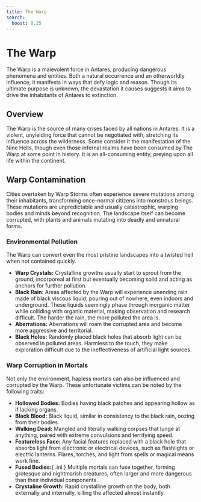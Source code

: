 ```yaml
---
title: The Warp
search:
  boost: 0.25
---
```


# The Warp

The Warp is a malevolent force in Antares, producing dangerous phenomena and entities. Both a natural occurrence and an otherworldly influence, it manifests in ways that defy logic and reason. Though its ultimate purpose is unknown, the devastation it causes suggests it aims to drive the inhabitants of Antares to extinction.

## Overview

The Warp is the source of many crises faced by all nations in Antares. It is a violent, unyielding force that cannot be negotiated with, stretching its influence across the wilderness. Some consider it the manifestation of the Nine Hells, though even those infernal realms have been consumed by The Warp at some point in history. It is an all-consuming entity, preying upon all life within the continent.

## Warp Contamination

Cities overtaken by Warp Storms often experience severe mutations among their inhabitants, transforming once-normal citizens into monstrous beings. These mutations are unpredictable and usually catastrophic, warping bodies and minds beyond recognition. The landscape itself can become corrupted, with plants and animals mutating into deadly and unnatural forms.

### Environmental Pollution

The Warp can convert even the most pristine landscapes into a twisted hell when not contained quickly.

- **Warp Crystals:** Crystalline growths usually start to sprout from the ground, incorporeal at first but eventually becoming solid and acting as anchors for further pollution.
- **Black Rain:** Areas affected by the Warp will experience unending rain made of black viscous liquid, pouring out of nowhere, even indoors and underground. These liquids seemingly phase through inorganic matter while colliding with organic material, making observation and research difficult. The harder the rain, the more polluted the area is.
- **Aberrations:** Aberrations will roam the corrupted area and become more aggressive and territorial.
- **Black Holes:** Randomly placed black holes that absorb light can be observed in polluted areas. Harmless to the touch, they make exploration difficult due to the ineffectiveness of artificial light sources.

### Warp Corruption in Mortals

Not only the environment, hapless mortals can also be influenced and corrupted by the Warp. These unfortunate victims can be noted by the following traits:

- **Hollowed Bodies:** Bodies having black patches and appearing hollow as if lacking organs.
- **Black Blood:** Black liquid, similar in consistency to the black rain, oozing from their bodies.
- **Walking Dead:** Mangled and literally walking corpses that lunge at anything, paired with extreme convulsions and terrifying speed.
- **Featureless Face:** Any facial features replaced with a black hole that absorbs light from electronic or electrical devices, such as flashlights or electric lanterns. Flares, torches, and light from spells or magical means work fine.
- **Fused Bodies:**{ .inl } Multiple mortals can fuse together, forming grotesque and nightmarish creatures, often larger and more dangerous than their individual components.
- **Crystaline Growth:** Rapid crystalline growth on the body, both externally and internally, killing the affected almost instantly.
